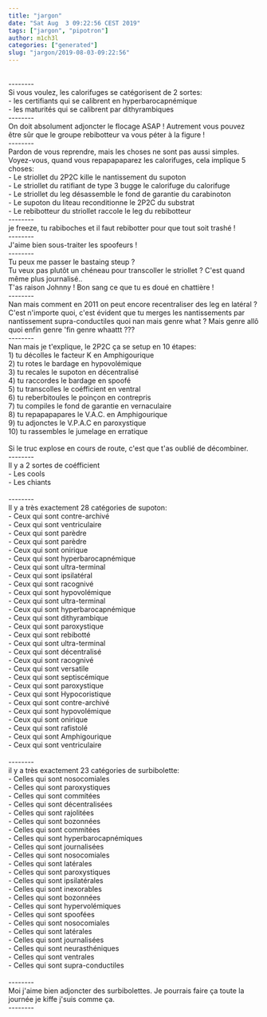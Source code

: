 ```yaml
---
title: "jargon"
date: "Sat Aug  3 09:22:56 CEST 2019"
tags: ["jargon", "pipotron"]
author: m1ch3l
categories: ["generated"]
slug: "jargon/2019-08-03-09:22:56"
---
```


<br />--------<br />Si vous voulez, les calorifuges se catégorisent de 2 sortes:<br />- les certifiants qui se calibrent en hyperbarocapnémique<br />- les maturités qui se calibrent par dithyrambiques<br />--------<br />On doit absolument adjoncter le flocage ASAP ! Autrement vous pouvez être sûr que le groupe rebibotteur va vous péter à la figure !<br />--------<br />Pardon de vous reprendre, mais les choses ne sont pas aussi simples. Voyez-vous, quand vous repapapaparez les calorifuges, cela implique 5 choses: <br />- Le striollet du 2P2C kille le nantissement du supoton<br />- Le striollet du ratifiant de type 3 bugge le calorifuge du calorifuge<br />- Le striollet du leg désassemble le fond de garantie du carabinoton<br />- Le supoton du liteau reconditionne le 2P2C du substrat<br />- Le rebibotteur du striollet raccole le leg du rebibotteur<br />--------<br />je freeze, tu rabiboches et il faut rebibotter pour que tout soit trashé !<br />--------<br />J'aime bien sous-traiter les spoofeurs !<br />--------<br />Tu peux me passer le bastaing steup ? <br />Tu veux pas plutôt un chéneau pour transcoller le striollet ? C'est quand même plus journalisé.. <br />T'as raison Johnny ! Bon sang ce que tu es doué en chattière !<br />--------<br />Nan mais comment en 2011 on peut encore recentraliser des leg en latéral ? C'est n'importe quoi, c'est évident que tu merges les nantissements par nantissement supra-conductiles quoi nan mais genre what ? Mais genre allô quoi enfin genre 'fin genre whaattt ???<br />--------<br />Nan mais je t'explique, le 2P2C ça se setup en 10 étapes:<br />1) tu décolles le facteur K en Amphigourique<br />2) tu rotes le bardage en hypovolémique<br />3) tu recales le supoton en décentralisé<br />4) tu raccordes le bardage en spoofé<br />5) tu transcolles le coéfficient en ventral<br />6) tu reberbitoules le poinçon en contrepris<br />7) tu compiles le fond de garantie en vernaculaire<br />8) tu repapapapares le V.A.C. en Amphigourique<br />9) tu adjonctes le V.P.A.C en paroxystique<br />10) tu rassembles le jumelage en erratique<br /><br />Si le truc explose en cours de route, c'est que t'as oublié de décombiner.<br />--------<br />Il y a 2 sortes de coéfficient<br />- Les cools<br />- Les chiants<br /><br />--------<br />Il y a très exactement 28 catégories de supoton:<br />- Ceux qui sont contre-archivé <br />- Ceux qui sont ventriculaire <br />- Ceux qui sont parèdre <br />- Ceux qui sont parèdre <br />- Ceux qui sont onirique <br />- Ceux qui sont hyperbarocapnémique <br />- Ceux qui sont ultra-terminal <br />- Ceux qui sont ipsilatéral <br />- Ceux qui sont racognivé <br />- Ceux qui sont hypovolémique <br />- Ceux qui sont ultra-terminal <br />- Ceux qui sont hyperbarocapnémique <br />- Ceux qui sont dithyrambique <br />- Ceux qui sont paroxystique <br />- Ceux qui sont rebibotté <br />- Ceux qui sont ultra-terminal <br />- Ceux qui sont décentralisé <br />- Ceux qui sont racognivé <br />- Ceux qui sont versatile <br />- Ceux qui sont septiscémique <br />- Ceux qui sont paroxystique <br />- Ceux qui sont Hypocoristique <br />- Ceux qui sont contre-archivé <br />- Ceux qui sont hypovolémique <br />- Ceux qui sont onirique <br />- Ceux qui sont rafistolé <br />- Ceux qui sont Amphigourique <br />- Ceux qui sont ventriculaire <br /><br />--------<br />il y a très exactement 23 catégories de surbibolette:<br />- Celles qui sont nosocomiales <br />- Celles qui sont paroxystiques <br />- Celles qui sont commitées <br />- Celles qui sont décentralisées <br />- Celles qui sont rajolitées <br />- Celles qui sont bozonnées <br />- Celles qui sont commitées <br />- Celles qui sont hyperbarocapnémiques <br />- Celles qui sont journalisées <br />- Celles qui sont nosocomiales <br />- Celles qui sont latérales <br />- Celles qui sont paroxystiques <br />- Celles qui sont ipsilatérales <br />- Celles qui sont inexorables <br />- Celles qui sont bozonnées <br />- Celles qui sont hypervolémiques <br />- Celles qui sont spoofées <br />- Celles qui sont nosocomiales <br />- Celles qui sont latérales <br />- Celles qui sont journalisées <br />- Celles qui sont neurasthéniques <br />- Celles qui sont ventrales <br />- Celles qui sont supra-conductiles <br /><br />--------<br />Moi j'aime bien adjoncter des surbibolettes. Je pourrais faire ça toute la journée je kiffe j'suis comme ça.<br />--------<br />
